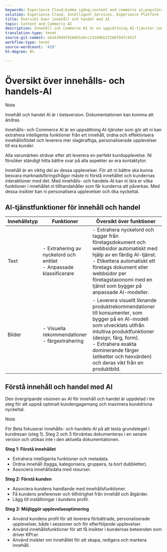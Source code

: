 ```yaml
---
keywords: Experience Cloud;komma igång;content and commerce ai;populära topics;Intelligent Services;ccai
solution: Experience Cloud, Intelligent Services, Experience Platform
title: Översikt över innehåll och handel med AI
topic: Content and Commerce AI
description: Innehåll och Commerce AI är en uppsättning AI-tjänster som gör att ni kan extrahera intelligenta funktioner från ert innehåll, ordna, effektivisera innehållsflödet och leverera mer slagkraftiga, personaliserade upplevelser till era kunder.
translation-type: tm+mt
source-git-commit: eb163949f91b0d1e9cc23180bb372b6f94fc951f
workflow-type: tm+mt
source-wordcount: '419'
ht-degree: 0%

---
```



# Översikt över innehålls- och handels-AI

>[!NOTE]
>
>Innehåll och handel AI är i betaversion. Dokumentationen kan komma att ändras.

Innehålls- och Commerce AI är en uppsättning AI-tjänster som gör att ni kan extrahera intelligenta funktioner från ert innehåll, ordna och effektivisera innehållsflödet och leverera mer slagkraftiga, personaliserade upplevelser till era kunder.

Alla varumärken strävar efter att leverera en perfekt kundupplevelse. Ni försöker ständigt hitta bättre svar på alla aspekter av era kontaktytor.

Innehåll är en viktig del av dessa upplevelser. För att ni bättre ska kunna besvara marknadsföringsfrågor måste ni förstå innehållet och kundernas interaktioner med det. Med innehålls- och handels-AI kan ni lära er vilka funktioner i innehållet ni tillhandahåller som får kunderna att påverkas. Med dessa insikter kan ni personalisera upplevelser och öka nyckeltal.

## AI-tjänstfunktioner för innehåll och handel

| Innehållstyp | Funktioner | Översikt över funktioner |
| --- | --- | --- |
| Text | - Extrahering av nyckelord och entitet <br>- Anpassade klassificerare | - Extrahera nyckelord och taggar från företagsdokument och webbsidor automatiskt med hjälp av en färdig AI-tjänst. <br> - Etikettera automatiskt ett företags dokument eller webbsidor per företagstaxonomi med en tjänst som bygger på anpassade AI-modeller. |
| Bilder | - Visuella rekommendationer <br> - färgextrahering | - Leverera visuellt liknande produktrekommendationer till konsumenter, som bygger på en AI-modell som utvecklats utifrån intuitiva produktfunktioner (design, färg, form). <br> - Extrahera exakta dominerande färger (etiketter och hexvärden) och deras vikt från en produktbild. |

## Förstå innehåll och handel med AI

Den övergripande visionen av AI för innehåll och handel är uppdelad i tre steg för att uppnå optimalt kundengagemang och maximera kunddrivna nyckeltal.

>[!NOTE]
>
>För Beta fokuserar innehålls- och handels-AI på att testa grundsteget i kundresan (steg 1). Steg 2 och 3 förväntas dokumenteras i en senare version och utökas inte i den aktuella dokumentationen.

**Steg 1: Förstå innehållet**
- Extrahera intelligenta funktioner och metadata.
- Ordna innehåll (tagga, kategorisera, gruppera, ta bort dubbletter).
- Associera innehållsdata med resurser.

**Steg 2: Förstå kunden**
- Associera kundens handlande med innehållsfunktioner.
- Få kundens preferenser och tillhörighet från innehåll och åtgärder.
- Lägg till inställningar i kundens profil.

**Steg 3: Möjliggör upplevelseoptimering**
- Använd kundens profil för att leverera förbättrade, personaliserade upplevelser, både i sessioner och för efterföljande upplevelser.
- Använd innehållsfunktioner för att få insikter i kundernas beteenden som driver KPI:er.
- Använd insikter om innehållet för att skapa, redigera och markera innehåll.

